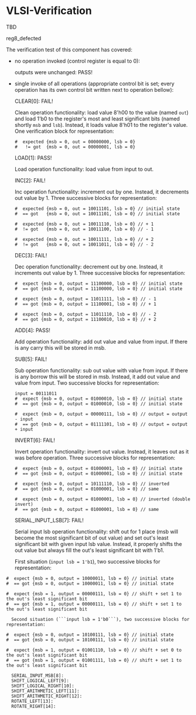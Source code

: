 # VLSI-Verification
TBD

reg8_defected

The verification test of this component has covered:
 - no operation invoked (control register is equal to 0): 

    outputs were unchanged: PASS!

 - single invoke of all operations (appropriate control bit is set; every operation has its own control bit written next to operation bellow):

      CLEAR[0]: FAIL! 
      
      Clean operation functionality: load value 8'h00 to the value (named ```out```) and load 1'b0 to the register's most and least significant bits (named shortly ```msb``` and ```lsb```). Instead, it loads value 8'h01 to the register's value. One verification block for representation:
      ```
      #  expected {msb = 0, out = 00000000, lsb = 0}
      #   != got  {msb = 0, out = 00000001, lsb = 0}
      ```
      LOAD[1]: PASS!
      
      Load operation functionality: load value from input to out.
      
      INC[2]: FAIL! 
      
      Inc operation functionality: increment out by one. Instead, it decrements out value by 1. Three successive blocks for representation:
      ```
      #  expected {msb = 0, out = 10011101, lsb = 0} // initial state
      #  == got   {msb = 0, out = 10011101, lsb = 0} // initial state
      ```
      ```
      #  expected {msb = 0, out = 10011110, lsb = 0} // + 1
      #  != got   {msb = 0, out = 10011100, lsb = 0} // - 1
      ```
      ```
      #  expected {msb = 0, out = 10011111, lsb = 0} // + 2
      #  != got   {msb = 0, out = 10011011, lsb = 0} // - 2
      ```

      DEC[3]: FAIL!

      Dec operation functionality: decrement out by one. Instead, it increments out value by 1. Three successive blocks for representation:
      ```
      #  expect {msb = 0, output = 11100000, lsb = 0} // initial state
      #  == got {msb = 0, output = 11100000, lsb = 0} // initial state
      ```
      ```
      #  expect {msb = 0, output = 11011111, lsb = 0} // - 1
      #  == got {msb = 0, output = 11100001, lsb = 0} // + 1
      ```
      ```
      #  expect {msb = 0, output = 11011110, lsb = 0} // - 2
      #  == got {msb = 0, output = 11100010, lsb = 0} // + 2
      ```

      ADD[4]: PASS!
      
      Add operation functionality: add out value and value from input. If there is any carry this will be stored in msb.
      
      SUB[5]: FAIL!
      
      Sub operation functionality: sub out value with value from input. If there is any borrow this will be stored in msb. Instead, it add out value and value from input. Two successive blocks for representation:
      ```
      input = 00111011
      #  expect {msb = 0, output = 01000010, lsb = 0} // initial state
      #  == got {msb = 0, output = 01000010, lsb = 0} // initial state
      ```
      ```
      #  expect {msb = 0, output = 00000111, lsb = 0} // output = output - input
      #  == got {msb = 0, output = 01111101, lsb = 0} // output = output + input
      ```

      INVERT[6]: FAIL!

      Invert operation functionality: invert out value. Instead, it leaves out as it was before operation. Three successive blocks for representation:
      ```
      #  expect {msb = 0, output = 01000001, lsb = 0} // initial state
      #  == got {msb = 0, output = 01000001, lsb = 0} // initial state
      ```
      ```
      #  expect {msb = 0, output = 10111110, lsb = 0} // inverted
      #  == got {msb = 0, output = 01000001, lsb = 0} // same
      ```
      ```
      #  expect {msb = 0, output = 01000001, lsb = 0} // inverted (double invert)
      #  == got {msb = 0, output = 01000001, lsb = 0} // same
      ```

      SERIAL_INPUT_LSB[7]: FAIL!

      Serial input lsb operation functionality: shift out for 1 place (msb will become the most significant bit of out value) and set out's least significant bit with given input lsb value. Instead, it properly shifts the out value but always fill the out's least significant bit with 1'b1. 
      
      First situation (```input lsb = 1'b1```), two successive blocks for representation:
```
#  expect {msb = 0, output = 10000011, lsb = 0} // initial state
#  == got {msb = 0, output = 10000011, lsb = 0} // initial state
```
```
#  expect {msb = 1, output = 00000111, lsb = 0} // shift + set 1 to the out's least significant bit
#  == got {msb = 1, output = 00000111, lsb = 0} // shift + set 1 to the out's least significant bit 
```
      Second situation (```input lsb = 1'b0```), two successive blocks for representation:
```
#  expect {msb = 0, output = 10100111, lsb = 0} // initial state
#  == got {msb = 0, output = 10100111, lsb = 0} // initial state
```
```
#  expect {msb = 1, output = 01001110, lsb = 0} // shift + set 0 to the out's least significant bit
#  == got {msb = 1, output = 01001111, lsb = 0} // shift + set 1 to the out's least significant bit
```



      SERIAL_INPUT_MSB[8]:
      SHIFT_LOGICAL_LEFT[9]:
      SHIFT_LOGICAL_RIGHT[10]:
      SHIFT_ARITHMETIC_LEFT[11]:
      SHIFT_ARITHMETIC_RIGHT[12]:
      ROTATE_LEFT[13]:
      ROTATE_RIGHT[14]: